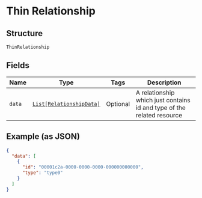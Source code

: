 
# Thin Relationship

## Structure

`ThinRelationship`

## Fields

| Name | Type | Tags | Description |
|  --- | --- | --- | --- |
| `data` | [`List[RelationshipData]`](../../doc/models/relationship-data.md) | Optional | A relationship which just contains id and type of the related resource |

## Example (as JSON)

```json
{
  "data": [
    {
      "id": "00001c2a-0000-0000-0000-000000000000",
      "type": "type0"
    }
  ]
}
```

